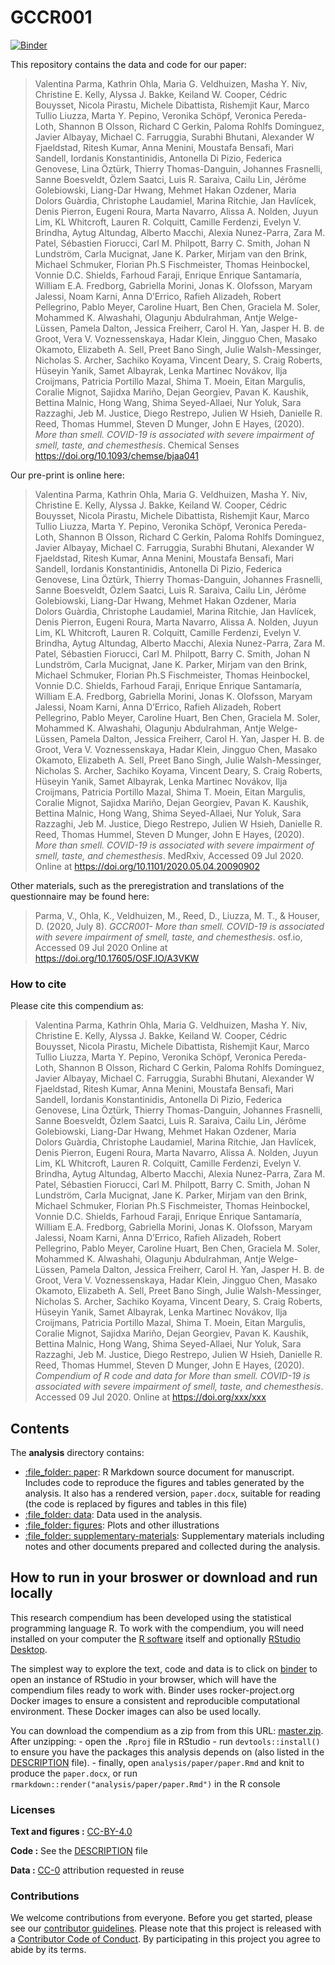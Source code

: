 
<!-- README.md is generated from README.Rmd. Please edit that file -->

# GCCR001

[![Binder](https://mybinder.org/badge_logo.svg)](https://mybinder.org/v2/gh/vparmac/GCCR-001/master?urlpath=rstudio)

This repository contains the data and code for our paper:

> Valentina Parma, Kathrin Ohla, Maria G. Veldhuizen, Masha Y. Niv,
> Christine E. Kelly, Alyssa J. Bakke, Keiland W. Cooper, Cédric
> Bouysset, Nicola Pirastu, Michele Dibattista, Rishemjit Kaur, Marco
> Tullio Liuzza, Marta Y. Pepino, Veronika Schöpf, Veronica Pereda-Loth,
> Shannon B Olsson, Richard C Gerkin, Paloma Rohlfs Domínguez, Javier
> Albayay, Michael C. Farruggia, Surabhi Bhutani, Alexander W
> Fjaeldstad, Ritesh Kumar, Anna Menini, Moustafa Bensafi, Mari Sandell,
> Iordanis Konstantinidis, Antonella Di Pizio, Federica Genovese, Lina
> Öztürk, Thierry Thomas-Danguin, Johannes Frasnelli, Sanne Boesveldt,
> Özlem Saatci, Luis R. Saraiva, Cailu Lin, Jérôme Golebiowski,
> Liang-Dar Hwang, Mehmet Hakan Ozdener, Maria Dolors Guàrdia,
> Christophe Laudamiel, Marina Ritchie, Jan Havlícek, Denis Pierron,
> Eugeni Roura, Marta Navarro, Alissa A. Nolden, Juyun Lim, KL
> Whitcroft, Lauren R. Colquitt, Camille Ferdenzi, Evelyn V. Brindha,
> Aytug Altundag, Alberto Macchi, Alexia Nunez-Parra, Zara M. Patel,
> Sébastien Fiorucci, Carl M. Philpott, Barry C. Smith, Johan N
> Lundström, Carla Mucignat, Jane K. Parker, Mirjam van den Brink,
> Michael Schmuker, Florian Ph.S Fischmeister, Thomas Heinbockel, Vonnie
> D.C. Shields, Farhoud Faraji, Enrique Enrique Santamaría, William E.A.
> Fredborg, Gabriella Morini, Jonas K. Olofsson, Maryam Jalessi, Noam
> Karni, Anna D’Errico, Rafieh Alizadeh, Robert Pellegrino, Pablo Meyer,
> Caroline Huart, Ben Chen, Graciela M. Soler, Mohammed K. Alwashahi,
> Olagunju Abdulrahman, Antje Welge-Lüssen, Pamela Dalton, Jessica
> Freiherr, Carol H. Yan, Jasper H. B. de Groot, Vera V. Voznessenskaya,
> Hadar Klein, Jingguo Chen, Masako Okamoto, Elizabeth A. Sell, Preet
> Bano Singh, Julie Walsh-Messinger, Nicholas S. Archer, Sachiko Koyama,
> Vincent Deary, S. Craig Roberts, Hüseyin Yanik, Samet Albayrak, Lenka
> Martinec Novákov, Ilja Croijmans, Patricia Portillo Mazal, Shima T.
> Moein, Eitan Margulis, Coralie Mignot, Sajidxa Mariño, Dejan Georgiev,
> Pavan K. Kaushik, Bettina Malnic, Hong Wang, Shima Seyed-Allaei, Nur
> Yoluk, Sara Razzaghi, Jeb M. Justice, Diego Restrepo, Julien W Hsieh,
> Danielle R. Reed, Thomas Hummel, Steven D Munger, John E Hayes,
> (2020). *More than smell. COVID-19 is associated with severe
> impairment of smell, taste, and chemesthesis*. Chemical Senses
> <https://doi.org/10.1093/chemse/bjaa041>

Our pre-print is online here:

> Valentina Parma, Kathrin Ohla, Maria G. Veldhuizen, Masha Y. Niv,
> Christine E. Kelly, Alyssa J. Bakke, Keiland W. Cooper, Cédric
> Bouysset, Nicola Pirastu, Michele Dibattista, Rishemjit Kaur, Marco
> Tullio Liuzza, Marta Y. Pepino, Veronika Schöpf, Veronica Pereda-Loth,
> Shannon B Olsson, Richard C Gerkin, Paloma Rohlfs Domínguez, Javier
> Albayay, Michael C. Farruggia, Surabhi Bhutani, Alexander W
> Fjaeldstad, Ritesh Kumar, Anna Menini, Moustafa Bensafi, Mari Sandell,
> Iordanis Konstantinidis, Antonella Di Pizio, Federica Genovese, Lina
> Öztürk, Thierry Thomas-Danguin, Johannes Frasnelli, Sanne Boesveldt,
> Özlem Saatci, Luis R. Saraiva, Cailu Lin, Jérôme Golebiowski,
> Liang-Dar Hwang, Mehmet Hakan Ozdener, Maria Dolors Guàrdia,
> Christophe Laudamiel, Marina Ritchie, Jan Havlícek, Denis Pierron,
> Eugeni Roura, Marta Navarro, Alissa A. Nolden, Juyun Lim, KL
> Whitcroft, Lauren R. Colquitt, Camille Ferdenzi, Evelyn V. Brindha,
> Aytug Altundag, Alberto Macchi, Alexia Nunez-Parra, Zara M. Patel,
> Sébastien Fiorucci, Carl M. Philpott, Barry C. Smith, Johan N
> Lundström, Carla Mucignat, Jane K. Parker, Mirjam van den Brink,
> Michael Schmuker, Florian Ph.S Fischmeister, Thomas Heinbockel, Vonnie
> D.C. Shields, Farhoud Faraji, Enrique Enrique Santamaría, William E.A.
> Fredborg, Gabriella Morini, Jonas K. Olofsson, Maryam Jalessi, Noam
> Karni, Anna D’Errico, Rafieh Alizadeh, Robert Pellegrino, Pablo Meyer,
> Caroline Huart, Ben Chen, Graciela M. Soler, Mohammed K. Alwashahi,
> Olagunju Abdulrahman, Antje Welge-Lüssen, Pamela Dalton, Jessica
> Freiherr, Carol H. Yan, Jasper H. B. de Groot, Vera V. Voznessenskaya,
> Hadar Klein, Jingguo Chen, Masako Okamoto, Elizabeth A. Sell, Preet
> Bano Singh, Julie Walsh-Messinger, Nicholas S. Archer, Sachiko Koyama,
> Vincent Deary, S. Craig Roberts, Hüseyin Yanik, Samet Albayrak, Lenka
> Martinec Novákov, Ilja Croijmans, Patricia Portillo Mazal, Shima T.
> Moein, Eitan Margulis, Coralie Mignot, Sajidxa Mariño, Dejan Georgiev,
> Pavan K. Kaushik, Bettina Malnic, Hong Wang, Shima Seyed-Allaei, Nur
> Yoluk, Sara Razzaghi, Jeb M. Justice, Diego Restrepo, Julien W Hsieh,
> Danielle R. Reed, Thomas Hummel, Steven D Munger, John E Hayes,
> (2020). *More than smell. COVID-19 is associated with severe
> impairment of smell, taste, and chemesthesis*. MedRxiv, Accessed 09
> Jul 2020. Online at <https://doi.org/10.1101/2020.05.04.20090902>

Other materials, such as the preregistration and translations of the
questionnaire may be found here:

> Parma, V., Ohla, K., Veldhuizen, M., Reed, D., Liuzza, M. T., &
> Houser, D. (2020, July 8). *GCCR001-* *More than smell. COVID-19 is
> associated with severe impairment of smell, taste, and chemesthesis*.
> osf.io, Accessed 09 Jul 2020 Online at
> <https://doi.org/10.17605/OSF.IO/A3VKW>

### How to cite

Please cite this compendium as:

> Valentina Parma, Kathrin Ohla, Maria G. Veldhuizen, Masha Y. Niv,
> Christine E. Kelly, Alyssa J. Bakke, Keiland W. Cooper, Cédric
> Bouysset, Nicola Pirastu, Michele Dibattista, Rishemjit Kaur, Marco
> Tullio Liuzza, Marta Y. Pepino, Veronika Schöpf, Veronica Pereda-Loth,
> Shannon B Olsson, Richard C Gerkin, Paloma Rohlfs Domínguez, Javier
> Albayay, Michael C. Farruggia, Surabhi Bhutani, Alexander W
> Fjaeldstad, Ritesh Kumar, Anna Menini, Moustafa Bensafi, Mari Sandell,
> Iordanis Konstantinidis, Antonella Di Pizio, Federica Genovese, Lina
> Öztürk, Thierry Thomas-Danguin, Johannes Frasnelli, Sanne Boesveldt,
> Özlem Saatci, Luis R. Saraiva, Cailu Lin, Jérôme Golebiowski,
> Liang-Dar Hwang, Mehmet Hakan Ozdener, Maria Dolors Guàrdia,
> Christophe Laudamiel, Marina Ritchie, Jan Havlícek, Denis Pierron,
> Eugeni Roura, Marta Navarro, Alissa A. Nolden, Juyun Lim, KL
> Whitcroft, Lauren R. Colquitt, Camille Ferdenzi, Evelyn V. Brindha,
> Aytug Altundag, Alberto Macchi, Alexia Nunez-Parra, Zara M. Patel,
> Sébastien Fiorucci, Carl M. Philpott, Barry C. Smith, Johan N
> Lundström, Carla Mucignat, Jane K. Parker, Mirjam van den Brink,
> Michael Schmuker, Florian Ph.S Fischmeister, Thomas Heinbockel, Vonnie
> D.C. Shields, Farhoud Faraji, Enrique Enrique Santamaría, William E.A.
> Fredborg, Gabriella Morini, Jonas K. Olofsson, Maryam Jalessi, Noam
> Karni, Anna D’Errico, Rafieh Alizadeh, Robert Pellegrino, Pablo Meyer,
> Caroline Huart, Ben Chen, Graciela M. Soler, Mohammed K. Alwashahi,
> Olagunju Abdulrahman, Antje Welge-Lüssen, Pamela Dalton, Jessica
> Freiherr, Carol H. Yan, Jasper H. B. de Groot, Vera V. Voznessenskaya,
> Hadar Klein, Jingguo Chen, Masako Okamoto, Elizabeth A. Sell, Preet
> Bano Singh, Julie Walsh-Messinger, Nicholas S. Archer, Sachiko Koyama,
> Vincent Deary, S. Craig Roberts, Hüseyin Yanik, Samet Albayrak, Lenka
> Martinec Novákov, Ilja Croijmans, Patricia Portillo Mazal, Shima T.
> Moein, Eitan Margulis, Coralie Mignot, Sajidxa Mariño, Dejan Georgiev,
> Pavan K. Kaushik, Bettina Malnic, Hong Wang, Shima Seyed-Allaei, Nur
> Yoluk, Sara Razzaghi, Jeb M. Justice, Diego Restrepo, Julien W Hsieh,
> Danielle R. Reed, Thomas Hummel, Steven D Munger, John E Hayes,
> (2020). *Compendium of R code and data for More than smell. COVID-19
> is associated with severe impairment of smell, taste, and
> chemesthesis*. Accessed 09 Jul 2020. Online at
> <https://doi.org/xxx/xxx>

## Contents

The **analysis** directory contains:

  - [:file\_folder: paper](/analysis/paper): R Markdown source document
    for manuscript. Includes code to reproduce the figures and tables
    generated by the analysis. It also has a rendered version,
    `paper.docx`, suitable for reading (the code is replaced by figures
    and tables in this file)
  - [:file\_folder: data](/analysis/data): Data used in the analysis.
  - [:file\_folder: figures](/analysis/figures): Plots and other
    illustrations
  - [:file\_folder:
    supplementary-materials](/analysis/supplementary-materials):
    Supplementary materials including notes and other documents prepared
    and collected during the analysis.

## How to run in your broswer or download and run locally

This research compendium has been developed using the statistical
programming language R. To work with the compendium, you will need
installed on your computer the [R
software](https://cloud.r-project.org/) itself and optionally [RStudio
Desktop](https://rstudio.com/products/rstudio/download/).

The simplest way to explore the text, code and data is to click on
[binder](https://mybinder.org/v2/gh/vparmac/GCCR-001/master?urlpath=rstudio)
to open an instance of RStudio in your browser, which will have the
compendium files ready to work with. Binder uses rocker-project.org
Docker images to ensure a consistent and reproducible computational
environment. These Docker images can also be used locally.

You can download the compendium as a zip from from this URL:
[master.zip](/archive/master.zip). After unzipping: - open the `.Rproj`
file in RStudio - run `devtools::install()` to ensure you have the
packages this analysis depends on (also listed in the
[DESCRIPTION](/DESCRIPTION) file). - finally, open
`analysis/paper/paper.Rmd` and knit to produce the `paper.docx`, or run
`rmarkdown::render("analysis/paper/paper.Rmd")` in the R console

### Licenses

**Text and figures :**
[CC-BY-4.0](http://creativecommons.org/licenses/by/4.0/)

**Code :** See the [DESCRIPTION](DESCRIPTION) file

**Data :** [CC-0](http://creativecommons.org/publicdomain/zero/1.0/)
attribution requested in reuse

### Contributions

We welcome contributions from everyone. Before you get started, please
see our [contributor guidelines](CONTRIBUTING.md). Please note that this
project is released with a [Contributor Code of Conduct](CONDUCT.md). By
participating in this project you agree to abide by its terms.
